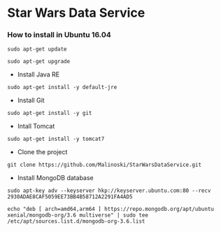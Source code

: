 # Star Wars Data Service
 
### How to install in Ubuntu 16.04 

`sudo apt-get update`

`sudo apt-get upgrade`

- Install Java RE

`sudo apt-get install -y default-jre`

- Install Git

`sudo apt-get install -y git`

- Intall Tomcat

`sudo apt-get install -y tomcat7`

- Clone the project

`git clone https://github.com/Malinoski/StarWarsDataService.git`

- Install MongoDB database

`sudo apt-key adv --keyserver hkp://keyserver.ubuntu.com:80 --recv 2930ADAE8CAF5059EE73BB4B58712A2291FA4AD5`

`echo "deb [ arch=amd64,arm64 ] https://repo.mongodb.org/apt/ubuntu xenial/mongodb-org/3.6 multiverse" | sudo tee /etc/apt/sources.list.d/mongodb-org-3.6.list`

